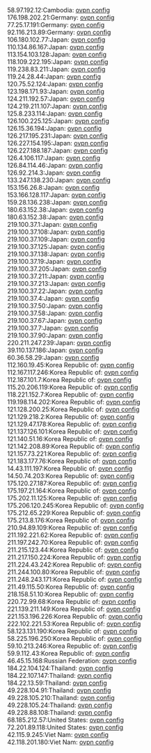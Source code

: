 58.97.192.12:Cambodia: [ovpn config](vpn/58_97_192_12.ovpn)  
176.198.202.21:Germany: [ovpn config](vpn/176_198_202_21.ovpn)  
77.25.17.191:Germany: [ovpn config](vpn/77_25_17_191.ovpn)  
92.116.213.89:Germany: [ovpn config](vpn/92_116_213_89.ovpn)  
106.180.102.77:Japan: [ovpn config](vpn/106_180_102_77.ovpn)  
110.134.86.167:Japan: [ovpn config](vpn/110_134_86_167.ovpn)  
113.154.103.128:Japan: [ovpn config](vpn/113_154_103_128.ovpn)  
118.109.222.195:Japan: [ovpn config](vpn/118_109_222_195.ovpn)  
119.238.83.211:Japan: [ovpn config](vpn/119_238_83_211.ovpn)  
119.24.28.44:Japan: [ovpn config](vpn/119_24_28_44.ovpn)  
120.75.52.124:Japan: [ovpn config](vpn/120_75_52_124.ovpn)  
123.198.171.93:Japan: [ovpn config](vpn/123_198_171_93.ovpn)  
124.211.192.57:Japan: [ovpn config](vpn/124_211_192_57.ovpn)  
124.219.211.107:Japan: [ovpn config](vpn/124_219_211_107.ovpn)  
125.8.233.114:Japan: [ovpn config](vpn/125_8_233_114.ovpn)  
126.100.225.125:Japan: [ovpn config](vpn/126_100_225_125.ovpn)  
126.15.36.194:Japan: [ovpn config](vpn/126_15_36_194.ovpn)  
126.217.195.231:Japan: [ovpn config](vpn/126_217_195_231.ovpn)  
126.227.154.195:Japan: [ovpn config](vpn/126_227_154_195.ovpn)  
126.227.188.187:Japan: [ovpn config](vpn/126_227_188_187.ovpn)  
126.4.106.117:Japan: [ovpn config](vpn/126_4_106_117.ovpn)  
126.84.114.46:Japan: [ovpn config](vpn/126_84_114_46.ovpn)  
126.92.214.3:Japan: [ovpn config](vpn/126_92_214_3.ovpn)  
133.247.138.230:Japan: [ovpn config](vpn/133_247_138_230.ovpn)  
153.156.26.8:Japan: [ovpn config](vpn/153_156_26_8.ovpn)  
153.166.128.117:Japan: [ovpn config](vpn/153_166_128_117.ovpn)  
159.28.136.238:Japan: [ovpn config](vpn/159_28_136_238.ovpn)  
180.63.152.38:Japan: [ovpn config](vpn/180_63_152_38.ovpn)  
180.63.152.38:Japan: [ovpn config](vpn/180_63_152_38.ovpn)  
219.100.37.1:Japan: [ovpn config](vpn/219_100_37_1.ovpn)  
219.100.37.108:Japan: [ovpn config](vpn/219_100_37_108.ovpn)  
219.100.37.109:Japan: [ovpn config](vpn/219_100_37_109.ovpn)  
219.100.37.125:Japan: [ovpn config](vpn/219_100_37_125.ovpn)  
219.100.37.138:Japan: [ovpn config](vpn/219_100_37_138.ovpn)  
219.100.37.19:Japan: [ovpn config](vpn/219_100_37_19.ovpn)  
219.100.37.205:Japan: [ovpn config](vpn/219_100_37_205.ovpn)  
219.100.37.211:Japan: [ovpn config](vpn/219_100_37_211.ovpn)  
219.100.37.213:Japan: [ovpn config](vpn/219_100_37_213.ovpn)  
219.100.37.22:Japan: [ovpn config](vpn/219_100_37_22.ovpn)  
219.100.37.4:Japan: [ovpn config](vpn/219_100_37_4.ovpn)  
219.100.37.50:Japan: [ovpn config](vpn/219_100_37_50.ovpn)  
219.100.37.58:Japan: [ovpn config](vpn/219_100_37_58.ovpn)  
219.100.37.67:Japan: [ovpn config](vpn/219_100_37_67.ovpn)  
219.100.37.7:Japan: [ovpn config](vpn/219_100_37_7.ovpn)  
219.100.37.90:Japan: [ovpn config](vpn/219_100_37_90.ovpn)  
220.211.247.239:Japan: [ovpn config](vpn/220_211_247_239.ovpn)  
39.110.137.186:Japan: [ovpn config](vpn/39_110_137_186.ovpn)  
60.36.58.29:Japan: [ovpn config](vpn/60_36_58_29.ovpn)  
112.160.19.45:Korea Republic of: [ovpn config](vpn/112_160_19_45.ovpn)  
112.167.117.246:Korea Republic of: [ovpn config](vpn/112_167_117_246.ovpn)  
112.187.101.7:Korea Republic of: [ovpn config](vpn/112_187_101_7.ovpn)  
115.20.206.119:Korea Republic of: [ovpn config](vpn/115_20_206_119.ovpn)  
118.221.152.7:Korea Republic of: [ovpn config](vpn/118_221_152_7.ovpn)  
119.198.114.202:Korea Republic of: [ovpn config](vpn/119_198_114_202.ovpn)  
121.128.200.25:Korea Republic of: [ovpn config](vpn/121_128_200_25.ovpn)  
121.129.218.2:Korea Republic of: [ovpn config](vpn/121_129_218_2.ovpn)  
121.129.47.178:Korea Republic of: [ovpn config](vpn/121_129_47_178.ovpn)  
121.137.126.101:Korea Republic of: [ovpn config](vpn/121_137_126_101.ovpn)  
121.140.51.16:Korea Republic of: [ovpn config](vpn/121_140_51_16.ovpn)  
121.142.208.89:Korea Republic of: [ovpn config](vpn/121_142_208_89.ovpn)  
121.157.73.221:Korea Republic of: [ovpn config](vpn/121_157_73_221.ovpn)  
121.183.177.76:Korea Republic of: [ovpn config](vpn/121_183_177_76.ovpn)  
14.43.111.197:Korea Republic of: [ovpn config](vpn/14_43_111_197.ovpn)  
14.50.74.203:Korea Republic of: [ovpn config](vpn/14_50_74_203.ovpn)  
175.120.27.187:Korea Republic of: [ovpn config](vpn/175_120_27_187.ovpn)  
175.197.21.164:Korea Republic of: [ovpn config](vpn/175_197_21_164.ovpn)  
175.202.11.125:Korea Republic of: [ovpn config](vpn/175_202_11_125.ovpn)  
175.206.120.245:Korea Republic of: [ovpn config](vpn/175_206_120_245.ovpn)  
175.212.65.229:Korea Republic of: [ovpn config](vpn/175_212_65_229.ovpn)  
175.213.8.176:Korea Republic of: [ovpn config](vpn/175_213_8_176.ovpn)  
210.94.89.109:Korea Republic of: [ovpn config](vpn/210_94_89_109.ovpn)  
211.192.221.62:Korea Republic of: [ovpn config](vpn/211_192_221_62.ovpn)  
211.197.242.70:Korea Republic of: [ovpn config](vpn/211_197_242_70.ovpn)  
211.215.123.44:Korea Republic of: [ovpn config](vpn/211_215_123_44.ovpn)  
211.217.150.224:Korea Republic of: [ovpn config](vpn/211_217_150_224.ovpn)  
211.224.43.242:Korea Republic of: [ovpn config](vpn/211_224_43_242.ovpn)  
211.244.100.80:Korea Republic of: [ovpn config](vpn/211_244_100_80.ovpn)  
211.248.243.171:Korea Republic of: [ovpn config](vpn/211_248_243_171.ovpn)  
211.49.115.50:Korea Republic of: [ovpn config](vpn/211_49_115_50.ovpn)  
218.158.51.10:Korea Republic of: [ovpn config](vpn/218_158_51_10.ovpn)  
220.72.99.68:Korea Republic of: [ovpn config](vpn/220_72_99_68.ovpn)  
221.139.211.149:Korea Republic of: [ovpn config](vpn/221_139_211_149.ovpn)  
221.153.196.226:Korea Republic of: [ovpn config](vpn/221_153_196_226.ovpn)  
222.102.221.53:Korea Republic of: [ovpn config](vpn/222_102_221_53.ovpn)  
58.123.131.190:Korea Republic of: [ovpn config](vpn/58_123_131_190.ovpn)  
58.225.196.250:Korea Republic of: [ovpn config](vpn/58_225_196_250.ovpn)  
59.10.213.246:Korea Republic of: [ovpn config](vpn/59_10_213_246.ovpn)  
59.9.112.43:Korea Republic of: [ovpn config](vpn/59_9_112_43.ovpn)  
46.45.15.168:Russian Federation: [ovpn config](vpn/46_45_15_168.ovpn)  
184.22.104.124:Thailand: [ovpn config](vpn/184_22_104_124.ovpn)  
184.22.107.147:Thailand: [ovpn config](vpn/184_22_107_147.ovpn)  
184.22.13.59:Thailand: [ovpn config](vpn/184_22_13_59.ovpn)  
49.228.104.91:Thailand: [ovpn config](vpn/49_228_104_91.ovpn)  
49.228.105.210:Thailand: [ovpn config](vpn/49_228_105_210.ovpn)  
49.228.105.24:Thailand: [ovpn config](vpn/49_228_105_24.ovpn)  
49.228.88.108:Thailand: [ovpn config](vpn/49_228_88_108.ovpn)  
68.185.212.57:United States: [ovpn config](vpn/68_185_212_57.ovpn)  
72.201.89.118:United States: [ovpn config](vpn/72_201_89_118.ovpn)  
42.115.9.245:Viet Nam: [ovpn config](vpn/42_115_9_245.ovpn)  
42.118.201.180:Viet Nam: [ovpn config](vpn/42_118_201_180.ovpn)  

